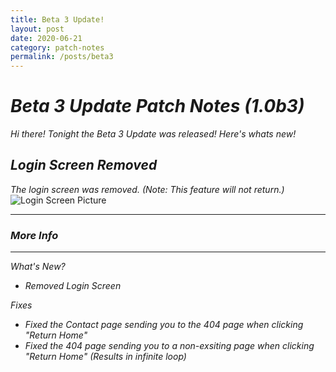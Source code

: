 ```yaml
---
title: Beta 3 Update!
layout: post
date: 2020-06-21
category: patch-notes
permalink: /posts/beta3
---
```


# _Beta 3 Update Patch Notes (1.0b3)_

_Hi there! Tonight the Beta 3 Update was released! Here's whats new!_



## _Login Screen Removed_
_The login screen was removed. (Note: This feature will not return.)_
![Login Screen Picture](https://raw.githubusercontent.com/Lennon-Incorporated/test/master/pictures/login-screen1.png)

------------------
### **_More Info_**
------------------
_What's New?_

- _Removed Login Screen_

_Fixes_

- _Fixed the Contact page sending you to the 404 page when clicking "Return Home"_
- _Fixed the 404 page sending you to a non-exsiting page when clicking "Return Home" (Results in infinite loop)_
